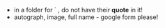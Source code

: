 * in a folder for `<namesurname> , do not have their __quote__ in it!
* autograph, image, full name - google form please!
